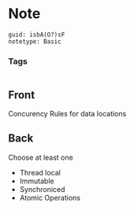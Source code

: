 # Note
```
guid: isbA(O?)sF
notetype: Basic
```

### Tags
```
```

## Front
Concurency Rules for data locations

## Back
Choose at least one
- Thread local
- Immutable
- Synchroniced
- Atomic Operations
